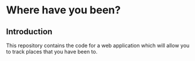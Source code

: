# Where have you been?

## Introduction

This repository contains the code for a web application which will allow you
to track places that you have been to.
